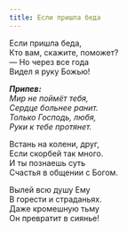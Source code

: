 ```yaml
---
title: Если пришла беда
---
```


Если пришла беда,  
Кто вам, скажите, поможет?  
— Но через все года  
Видел я руку Божью!

*__Припев:__  
Мир не поймёт тебя,  
Сердце больнее ранит.  
Только Господь, любя,  
Руки к тебе протянет.*

Встань на колени, друг,  
Если скорбей так много.  
И ты познаешь суть  
Счастья в общении с Богом.

Вылей всю душу Ему  
В горести и страданьях.  
Даже кромешную тьму  
Он превратит в сиянье!
